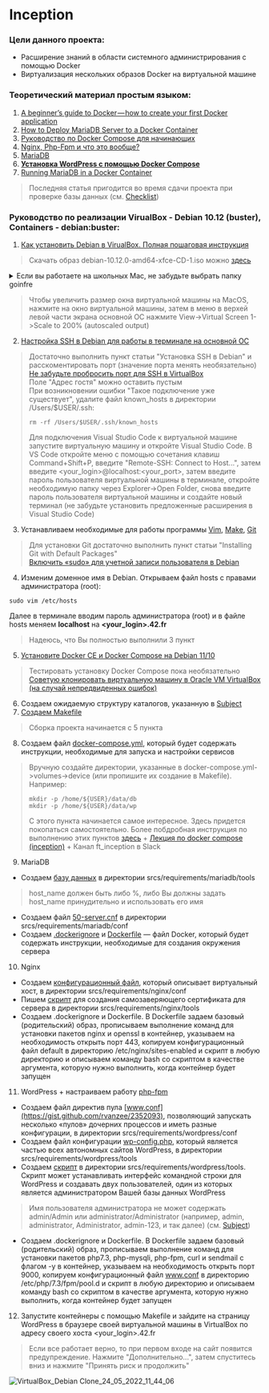 # Inception
### Цели данного проекта:
- Расширение знаний в области системного администрирования с помощью Docker
- Виртуализация нескольких образов Docker на виртуальной машине
### Теоретический материал простым языком:
1. [A beginner’s guide to Docker — how to create your first Docker application](https://www.freecodecamp.org/news/a-beginners-guide-to-docker-how-to-create-your-first-docker-application-cc03de9b639f) 
2. [How to Deploy MariaDB Server to a Docker Container](https://severalnines.com/blog/how-deploy-mariadb-server-docker-container)
3. [Руководство по Docker Compose для начинающих](https://habr.com/ru/company/ruvds/blog/450312/)
4. [Nginx, Php-Fpm и что это вообще?](https://perfect-inc.com/journal/nginx-php-fpm-i-chto-eto-voobshche/)
5. [MariaDB](https://ru.wikipedia.org/wiki/MariaDB)
6. [**Установка WordPress с помощью Docker Compose**](https://www.digitalocean.com/community/tutorials/how-to-install-wordpress-with-docker-compose-ru)
7. [Running MariaDB in a Docker Container](https://quebit.com/askquebit/quebit-products/running-mariadb-in-a-docker-container/)
>Последняя статья пригодится во время сдачи проекта при проверке базы данных (см. [Checklist](https://github.com/mharriso/school21-checklists/blob/master/ng_3_inception.pdf))
### Руководство по реализации VirualBox - Debian 10.12 (buster), Containers - debian:buster:
1. [Как установить Debian в VirualBox. Полная пошаговая инструкция](https://poznyaev.ru/debian-v-virualbox/)
>Скачать образ debian-10.12.0-amd64-xfce-CD-1.iso можно [здесь](https://cdimage.debian.org/cdimage/archive/10.12.0/amd64/iso-cd/debian-10.12.0-amd64-xfce-CD-1.iso)
<details>
<summary>Если вы работаете на школьных Mac, не забудьте выбрать папку goinfre</summary>

![](https://user-images.githubusercontent.com/90090114/169686068-c054eef9-8d84-4684-84d1-2f4d92a590eb.png)
</details>

>Чтобы увеличить размер окна виртуальной машины на MacOS, нажмите на окно виртуальной машины, затем в меню в верхей левой части экрана основной ОС нажмите View->Virtual Screen 1->Scale to 200% (autoscaled output)
2. [Настройка SSH в Debian для работы в терминале на основной ОС](https://losst.ru/nastrojka-ssh-v-debian)
>Достаточно выполнить пункт статьи "Установка SSH в Debian" и расскоментировать порт (значение порта менять необязательно)\
>[Не забудьте пробросить порт для SSH в VirtualBox](https://comp-security.net/%D0%BF%D0%BE%D0%B4%D0%BA%D0%BB%D1%8E%D1%87%D0%B8%D1%82%D1%8C%D1%81%D1%8F-%D0%BA-%D0%B2%D0%B8%D1%80%D1%82%D1%83%D0%B0%D0%BB%D1%8C%D0%BD%D0%BE%D0%B9-%D0%BC%D0%B0%D1%88%D0%B8%D0%BD%D0%B5-%D0%BF%D0%BE-ssh/)\
>Поле "Адрес гостя" можно оставить пустым\
>При возникновении ошибки "Такое подключение уже существует", удалите файл known_hosts в директории /Users/$USER/.ssh:
>```
>rm -rf /Users/$USER/.ssh/known_hosts
>```
>Для подключения Visual Studio Code к виртуальной машине запустите виртуальную машину и откройте Visual Studio Code. В VS Code откройте меню с помощью сочетания клавиш Command+Shift+P, введите "Remote-SSH: Connect to Host...", затем введите <your_login>@localhost:<your_port>, затем введите пароль пользователя виртуальной машины в терминале, откройте необходимую папку через Explorer->Open Folder, снова введите пароль пользователя виртуальной машины и создайте новый терминал (не забудьте установить предложенные расширения в Visual Studio Code)
3. Устанавливаем необходимые для работы программы [Vim](https://vitux.com/how-to-install-vim-editor-on-debian/), [Make](https://ru.stackoverflow.com/questions/51452/%D0%92-linux-debian-%D0%BD%D0%B5%D1%82-%D1%81%D1%82%D0%B0%D0%BD%D0%B4%D0%B0%D1%80%D1%82%D0%BD%D0%BE-%D0%BF%D1%80%D0%BE%D0%B3%D1%80%D0%B0%D0%BC%D0%BC%D1%8B-make-%D0%9A%D0%B0%D0%BA-%D1%83%D1%81%D1%82%D0%B0%D0%BD%D0%B0%D0%B2%D0%BB%D0%B8%D0%B2%D0%B0%D1%82%D1%8C), [Git](https://www.digitalocean.com/community/tutorials/how-to-install-git-on-debian-10)
>Для установки Git достаточно выполнить пункт статьи "Installing Git with Default Packages"\
>[Включить «sudo» для учетной записи пользователя в Debian](https://milq.github.io/enable-sudo-user-account-debian/)
4. Изменим доменное имя в Debian. Открываем файл hosts с правами администратора (root):
```
sudo vim /etc/hosts
```
Далее в терминале вводим пароль администратора (root) и в файле hosts меняем **localhost** на **<your_login>.42.fr**
>Надеюсь, что Вы полностью выполнили 3 пункт
5. [Установите Docker CE и Docker Compose на Debian 11/10](https://computingforgeeks.com/install-docker-and-docker-compose-on-debian/)
>Тестировать установку Docker Сompose пока необязательно\
>[Советую клонировать виртуальную машину в Oracle VM VirtualBox (на случай непредвиденных ошибок)](https://ddok.ru/klonirovat-virtualnuju-mashinu-v-oracle-vm-virtualbox/)
6. Создаем ожидаемую структуру каталогов, указанную в [Subject](https://cdn.intra.42.fr/pdf/pdf/47306/en.subject.pdf)
7. [Создаем Makefile](https://habr.com/ru/company/ruvds/blog/450312/)
>Сборка проекта начинается с 5 пункта
8. Создаем файл [docker-compose.yml](https://github.com/rbiodies/inception/blob/main/srcs/docker-compose.yml), который будет содержать инструкции, необходимые для запуска и настройки сервисов
>Вручную создайте директории, указанные в docker-compose.yml->volumes->device (или пропишите их создание в Makefile). Например:
>```
>mkdir -p /home/${USER}/data/db
>mkdir -p /home/${USER}/data/wp
>```
>С этого пункта начинается самое интересное. Здесь придется покопаться самостоятельно. Более побдробная инструкция по выполнению этих пунктов [здесь](https://github.com/SavchenkoDV/inception_School21_Ecole42) + [Лекция по docker compose (inception)](https://www.youtube.com/watch?v=RuTp0US9IgY) + Канал ft_inception в Slack
9. MariaDB
- Создаем [базу данных](https://github.com/rbiodies/inception/blob/main/srcs/requirements/mariadb/tools/createdb.sql) в директории srcs/requirements/mariadb/tools
>host_name должен быть либо %, либо Вы должны задать host_name принудительно и использовать его имя
- Создаем файл [50-server.cnf](https://exampleconfig.com/view/mariadb-ubuntu18-04-etc-mysql-mariadb-conf-d-50-server-cnf) в директории srcs/requirements/mariadb/conf
- Создаем [.dockerignore](https://bitworks.software/2018-11-14-dont-ignore-dockerignore-it-is-expensive.html) и [Dockerfile](https://github.com/rbiodies/inception/blob/main/srcs/requirements/mariadb/Dockerfile) — файл Docker, который будет содержать инструкции, необходимые для создания окружения сервера
10. Nginx
- Создаем [конфигурационный файл](https://github.com/rbiodies/inception/blob/main/srcs/requirements/nginx/conf/default), который описывает виртуальный хост, в директории srcs/requirements/nginx/conf
- Пишем [скрипт](https://github.com/rbiodies/inception/blob/main/srcs/requirements/nginx/tools/start.sh) для создания самозаверяющего сертификата для сервера в директории srcs/requirements/nginx/tools
- Создаем .dockerignore и Dockerfile. В Dockerfile задаем базовый (родительский) образ, прописываем выполнение команд для установки пакетов nginx и openssl в контейнер, указываем на необходимость открыть порт 443, копируем конфигурационный файл default в директорию /etc/nginx/sites-enabled и скрипт в любую директорию и описываем команду bash со скриптом в качестве аргумента, которую нужно выполнить, когда контейнер будет запущен
11. WordPress + настраиваем работу [php-fpm](https://www.ukraine.com.ua/wiki/hosting/configuration/php-fpm/#:~:text=PHP%2DFPM%20(FastCGI%20Process%20Manager,%2B%20Apache%2C%20%D0%B4%D0%BE%D1%81%D1%82%D1%83%D0%BF%D0%BD%D0%B0%D1%8F%20%D0%BF%D0%BE%20%D1%83%D0%BC%D0%BE%D0%BB%D1%87%D0%B0%D0%BD%D0%B8%D1%8E.))
- Создаем файл директив пула [www.conf](https://gist.github.com/rvanzee/2352093), позволяющий запускать несколько «пулов» дочерних процессов и иметь разные конфигурации, в директории srcs/requirements/wordpress/conf
- Создаем файл конфигурации [wp-config.php](https://www.wpbeginner.com/beginners-guide/how-to-edit-wp-config-php-file-in-wordpress/), который является частью всех автономных сайтов WordPress, в директории srcs/requirements/wordpress/tools
- Создаем [скрипт](https://github.com/rbiodies/inception/blob/main/srcs/requirements/wordpress/tools/start.sh) в директории srcs/requirements/wordpress/tools. Скрипт может устанавливать интерфейс командной строки для WordPress и создавать двух пользователей, один из которых является администратором Вашей базы данных WordPress
> Имя пользователя администратора не может содержать admin/Admin или administrator/Administrator (например, admin, administrator, Administrator, admin-123, и так далее) (см. [Subject](https://cdn.intra.42.fr/pdf/pdf/47306/en.subject.pdf))
- Создаем .dockerignore и Dockerfile. В Dockerfile задаем базовый (родительский) образ, прописываем выполнение команд для установки пакетов php7.3, php-mysqli, php-fpm, curl и sendmail с флагом -y в контейнер, указываем на необходимость открыть порт 9000, копируем конфигурационный файл www.conf в директорию /etc/php/7.3/fpm/pool.d и скрипт в любую директорию и описываем команду bash со скриптом в качестве аргумента, которую нужно выполнить, когда контейнер будет запущен
12. Запустите контейнеры с помощью Makefile и зайдите на страницу WordPress в браузере своей виртуальной машины в VirtualBox по адресу своего хоста <your_login>.42.fr
>Если все работает верно, то при первом входе на сайт появится предупреждение. Нажмите "Дополнительно...", затем спуститесь вниз и нажмите "Принять риск и продолжить"

![VirtualBox_Debian Clone_24_05_2022_11_44_06](https://user-images.githubusercontent.com/90090114/169989933-2ddc80dc-8636-4f09-8940-282f0fb53aa8.png)
